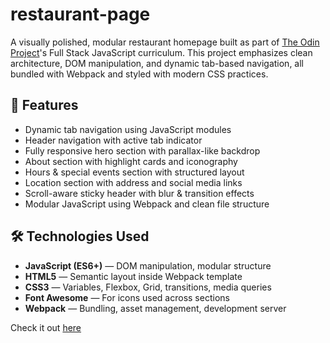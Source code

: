 # restaurant-page

A visually polished, modular restaurant homepage built as part of [The Odin Project](https://www.theodinproject.com/)'s Full Stack JavaScript curriculum. This project emphasizes clean architecture, DOM manipulation, and dynamic tab-based navigation, all bundled with Webpack and styled with modern CSS practices.

## 🔧 Features

- Dynamic tab navigation using JavaScript modules
- Header navigation with active tab indicator
- Fully responsive hero section with parallax-like backdrop
- About section with highlight cards and iconography
- Hours & special events section with structured layout
- Location section with address and social media links
- Scroll-aware sticky header with blur & transition effects
- Modular JavaScript using Webpack and clean file structure

## 🛠️ Technologies Used

- **JavaScript (ES6+)** — DOM manipulation, modular structure
- **HTML5** — Semantic layout inside Webpack template
- **CSS3** — Variables, Flexbox, Grid, transitions, media queries
- **Font Awesome** — For icons used across sections
- **Webpack** — Bundling, asset management, development server

Check it out [here](https://yamen-m.github.io/restaurant-page/)